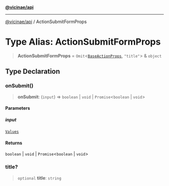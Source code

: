 [**@vicinae/api**](../README.md)

***

[@vicinae/api](../README.md) / ActionSubmitFormProps

# Type Alias: ActionSubmitFormProps

> **ActionSubmitFormProps** = `Omit`\<[`BaseActionProps`](BaseActionProps.md), `"title"`\> & `object`

## Type Declaration

### onSubmit()

> **onSubmit**: (`input`) => `boolean` \| `void` \| `Promise`\<`boolean` \| `void`\>

#### Parameters

##### input

[`Values`](../@vicinae/namespaces/Form/type-aliases/Values.md)

#### Returns

`boolean` \| `void` \| `Promise`\<`boolean` \| `void`\>

### title?

> `optional` **title**: `string`
